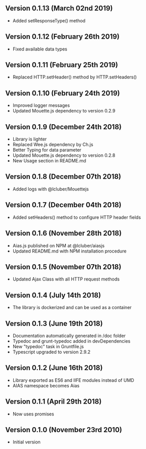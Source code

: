 Version 0.1.13 (March 02nd 2019)
-----------------------------
 * Added setResponseType() method

Version 0.1.12 (February 26th 2019)
-----------------------------
 * Fixed available data types

Version 0.1.11 (February 25th 2019)
-----------------------------
 * Replaced HTTP.setHeader() method by HTTP.setHeaders()

Version 0.1.10 (February 24th 2019)
-----------------------------
 * Improved logger messages
 * Updated Mouette.js dependency to version 0.2.9

Version 0.1.9 (December 24th 2018)
-----------------------------
 * Library is lighter
 * Replaced Wee.js dependency by Ch.js
 * Better Typing for data parameter
 * Updated Mouette.js dependency to version 0.2.8
 * New Usage section in README.md

Version 0.1.8 (December 07th 2018)
-----------------------------
 * Added logs with @lcluber/Mouettejs

Version 0.1.7 (December 04th 2018)
-----------------------------
 * Added setHeaders() method to configure HTTP header fields

Version 0.1.6 (November 28th 2018)
-----------------------------
 * Aias.js published on NPM at @lcluber/aiasjs
 * Updated README.md with NPM installation procedure

Version 0.1.5 (November 07th 2018)
-----------------------------
 * Updated Ajax Class with all HTTP request methods

Version 0.1.4 (July 14th 2018)
-----------------------------
 * The library is dockerized and can be used as a container

Version 0.1.3 (June 19th 2018)
-----------------------------
 * Documentation automatically generated in /doc folder
 * Typedoc and grunt-typedoc added in devDependencies
 * New "typedoc" task in Gruntfile.js
 * Typescript upgraded to version 2.9.2

Version 0.1.2 (June 16th 2018)
-----------------------------
 * Library exported as ES6 and IIFE modules instead of UMD
 * AIAS namespace becomes Aias

Version 0.1.1 (April 29th 2018)
-----------------------------
 * Now uses promises

Version 0.1.0 (November 23rd 2010)
-----------------------------
 * Initial version
